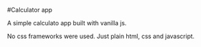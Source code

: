 #Calculator app

A simple calculato app built with vanilla js.

No css frameworks were used. Just plain html, css and javascript.
